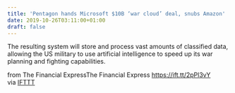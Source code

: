 ```yaml
---
title: 'Pentagon hands Microsoft $10B ‘war cloud’ deal, snubs Amazon'
date: 2019-10-26T03:11:00+01:00
draft: false
---
```


The resulting system will store and process vast amounts of classified data, allowing the US military to use artificial intelligence to speed up its war planning and fighting capabilities.  
  
from The Financial ExpressThe Financial Express https://ift.tt/2pPl3vY  
via [IFTTT](https://ifttt.com/?ref=da&site=blogger)
